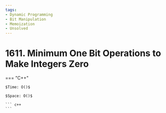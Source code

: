 ```yaml
---
tags:
- Dynamic Programming
- Bit Manipulation
- Memoization
- Unsolved
---
```



# 1611. Minimum One Bit Operations to Make Integers Zero

=== "C++"

    $Time: O()$

    $Space: O()$

    ``` c++
    ```